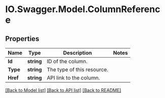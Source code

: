 # IO.Swagger.Model.ColumnReference
## Properties

Name | Type | Description | Notes
------------ | ------------- | ------------- | -------------
**Id** | **string** | ID of the column. | 
**Type** | **string** | The type of this resource. | 
**Href** | **string** | API link to the column. | 

[[Back to Model list]](../README.md#documentation-for-models) [[Back to API list]](../README.md#documentation-for-api-endpoints) [[Back to README]](../README.md)

